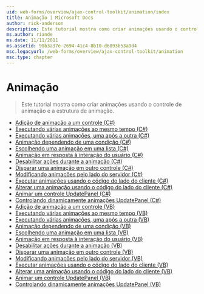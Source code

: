 ```yaml
---
uid: web-forms/overview/ajax-control-toolkit/animation/index
title: Animação | Microsoft Docs
author: rick-anderson
description: Este tutorial mostra como criar animações usando o controle de animação e a estrutura de animação.
ms.author: riande
ms.date: 11/11/2011
ms.assetid: 90b3a37e-2694-41c4-8b10-d6893b53a9d4
msc.legacyurl: /web-forms/overview/ajax-control-toolkit/animation
msc.type: chapter
---
```

<a name="animation"></a>Animação
====================
> Este tutorial mostra como criar animações usando o controle de animação e a estrutura de animação.


- [Adição de animação a um controle (C#)](adding-animation-to-a-control-cs.md)
- [Executando várias animações ao mesmo tempo (C#)](executing-several-animations-at-the-same-time-cs.md)
- [Executando várias animações, uma após a outra (C#)](executing-several-animations-after-each-other-cs.md)
- [Animação dependendo de uma condição (C#)](animation-depending-on-a-condition-cs.md)
- [Escolhendo uma animação em uma lista (C#)](picking-one-animation-out-of-a-list-cs.md)
- [Animação em resposta à interação do usuário (C#)](animating-in-response-to-user-interaction-cs.md)
- [Desabilitar ações durante a animação (C#)](disabling-actions-during-animation-cs.md)
- [Disparar uma animação em outro controle (C#)](triggering-an-animation-in-another-control-cs.md)
- [Modificando animações pelo lado do servidor (C#)](modifying-animations-from-the-server-side-cs.md)
- [Executar animações usando o código do lado do cliente (C#)](executing-animations-using-client-side-code-cs.md)
- [Alterar uma animação usando o código do lado do cliente (C#)](changing-an-animation-using-client-side-code-cs.md)
- [Animar um controle UpdatePanel (C#)](animating-an-updatepanel-control-cs.md)
- [Controlando dinamicamente animações UpdatePanel (C#)](dynamically-controlling-updatepanel-animations-cs.md)
- [Adição de animação a um controle (VB)](adding-animation-to-a-control-vb.md)
- [Executando várias animações ao mesmo tempo (VB)](executing-several-animations-at-the-same-time-vb.md)
- [Executando várias animações, uma após a outra (VB)](executing-several-animations-after-each-other-vb.md)
- [Animação dependendo de uma condição (VB)](animation-depending-on-a-condition-vb.md)
- [Escolhendo uma animação em uma lista (VB)](picking-one-animation-out-of-a-list-vb.md)
- [Animação em resposta à interação do usuário (VB)](animating-in-response-to-user-interaction-vb.md)
- [Desabilitar ações durante a animação (VB)](disabling-actions-during-animation-vb.md)
- [Disparar uma animação em outro controle (VB)](triggering-an-animation-in-another-control-vb.md)
- [Modificando animações pelo lado do servidor (VB)](modifying-animations-from-the-server-side-vb.md)
- [Executar animações usando o código do lado do cliente (VB)](executing-animations-using-client-side-code-vb.md)
- [Alterar uma animação usando o código do lado do cliente (VB)](changing-an-animation-using-client-side-code-vb.md)
- [Animar um controle UpdatePanel (VB)](animating-an-updatepanel-control-vb.md)
- [Controlando dinamicamente animações UpdatePanel (VB)](dynamically-controlling-updatepanel-animations-vb.md)
